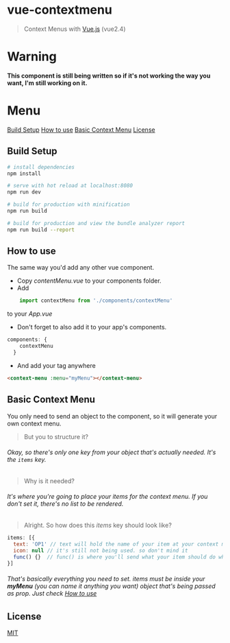 # vue-contextmenu

> Context Menus with [Vue.js](https://github.com/vuejs/vue) (vue2.4)

# Warning
**This component is still being written so if it's not working the way you want, I'm still working on it.**

# Menu
[Build Setup](#build-setup)
[How to use](#how-to-use)
[Basic Context Menu](#basic-context-menu)
[License](#license)

## Build Setup

``` bash
# install dependencies
npm install

# serve with hot reload at localhost:8080
npm run dev

# build for production with minification
npm run build

# build for production and view the bundle analyzer report
npm run build --report
```
## How to use

The same way you'd add any other vue component.
- Copy *contentMenu.vue* to your components folder.
- Add 
``` javascript 
    import contextMenu from './components/contextMenu' 
``` 
to your *App.vue*
- Don't forget to also add it to your app's components. 
``` javascript
components: {
    contextMenu
  } 
  ```
- And add your tag anywhere
``` html
<context-menu :menu="myMenu"></context-menu>
```

## Basic Context Menu
You only need to send an object to the component, so it will generate your own context menu.
> But you to structure it?
###### Okay, so there's only one key from your object that's actually needed. It's the ``` items ``` key.
> Why is it needed?
###### It's where you're going to place your items for the context menu. If you don't set it, there's no list to be rendered.
> Alright. So how does this *items* key should look like?
``` javascript
items: [{
  text: 'OP1' // text will hold the name of your item at your context menu.
  icon: null // it's still not being used. so don't mind it
  func() {}  // func() is where you'll send what your item should do when it's clicked
}]
```
###### That's basically everything you need to set. *items* must be inside your **myMenu** (you can name it anything you want) object that's being passed as prop. Just check [How to use](#how-to-use)


## License

[MIT](http://opensource.org/licenses/MIT)